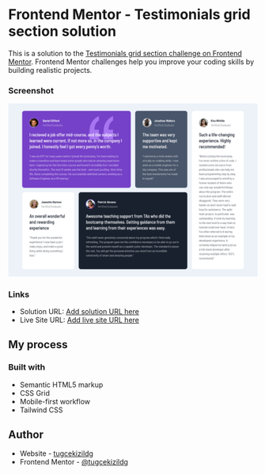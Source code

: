 # Frontend Mentor - Testimonials grid section solution

This is a solution to the [Testimonials grid section challenge on Frontend Mentor](https://www.frontendmentor.io/challenges/testimonials-grid-section-Nnw6J7Un7). Frontend Mentor challenges help you improve your coding skills by building realistic projects. 

### Screenshot

![Desktop Design](TestimonialsDesktopScreenshot.png)

### Links

- Solution URL: [Add solution URL here](https://github.com/tugcekizildg/Testimonials_Grid_Challenge_FEM)
- Live Site URL: [Add live site URL here](hhttps://66a35738bc7eee4fe7887194--gilded-tulumba-c62301.netlify.app)

## My process

### Built with

- Semantic HTML5 markup
- CSS Grid
- Mobile-first workflow
- Tailwind CSS

## Author

- Website - [tugcekizildg](https://github.com/tugcekizildg)
- Frontend Mentor - [@tugcekizildg](https://www.frontendmentor.io/profile/tugcekizildg)



